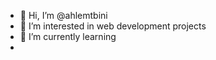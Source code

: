 - 👋 Hi, I’m @ahlemtbini
- 👀 I’m interested in web development projects
- 🌱 I’m currently learning 
-

<!---
ahlemtbini/ahlemtbini is a ✨ special ✨ repository because its `README.md` (this file) appears on your GitHub profile.
You can click the Preview link to take a look at your changes.
--->
